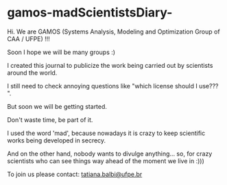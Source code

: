 # gamos-madScientistsDiary-

Hi. We are GAMOS (Systems Analysis, Modeling and Optimization Group of CAA / UFPE) !!!

Soon I hope we will be many groups :)

I created this journal to publicize the work being carried out by scientists around the world.

I still need to check annoying questions like "which license should I use??? ".

But soon we will be getting started.

Don't waste time, be part of it. 

I used the word 'mad', because nowadays it is crazy to keep scientific works being developed in secrecy.

And on the other hand, nobody wants to divulge anything... so, for crazy scientists who can see things way ahead of the moment we live in :))) 

To join us please contact: tatiana.balbi@ufpe.br
